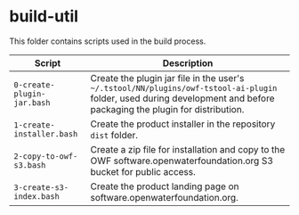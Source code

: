 # build-util #

This folder contains scripts used in the build process.

| **Script** | **Description** |
| -- | -- |
| `0-create-plugin-jar.bash` | Create the plugin jar file in the user's `~/.tstool/NN/plugins/owf-tstool-ai-plugin` folder, used during development and before packaging the plugin for distribution. |
| `1-create-installer.bash` | Create the product installer in the repository `dist` folder. |
| `2-copy-to-owf-s3.bash` | Create a zip file for installation and copy to the OWF software.openwaterfoundation.org S3 bucket for public access. |
| `3-create-s3-index.bash` | Create the product landing page on software.openwaterfoundation.org. |
